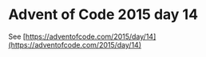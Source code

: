 # Advent of Code 2015 day 14

See [https://adventofcode.com/2015/day/14](https://adventofcode.com/2015/day/14)
